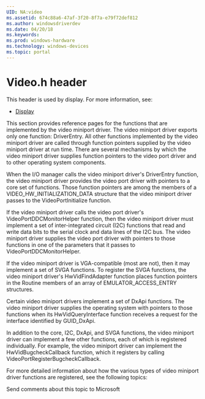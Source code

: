```yaml
---
UID: NA:video
ms.assetid: 674c88a6-47af-3f20-8f7a-e79f72def812
ms.author: windowsdriverdev
ms.date: 04/20/18
ms.keywords: 
ms.prod: windows-hardware
ms.technology: windows-devices
ms.topic: portal
---
```


# Video.h header





This header is used by display. For more information, see:

- [Display](../_display/index.md)

This section provides reference pages for the functions that are implemented by the video miniport driver. The video miniport driver exports only one function: DriverEntry. All other functions implemented by the video miniport driver are called through function pointers supplied by the video miniport driver at run time. There are several mechanisms by which the video miniport driver supplies function pointers to the video port driver and to other operating system components.

When the I/O manager calls the video miniport driver's DriverEntry function, the video miniport driver provides the video port driver with pointers to a core set of functions. Those function pointers are among the members of a VIDEO_HW_INITIALIZATION_DATA structure that the video miniport driver passes to the VideoPortInitialize function.

If the video miniport driver calls the video port driver's VideoPortDDCMonitorHelper function, then the video miniport driver must implement a set of inter-integrated circuit (I2C) functions that read and write data bits to the serial clock and data lines of the I2C bus. The video miniport driver supplies the video port driver with pointers to those functions in one of the parameters that it passes to VideoPortDDCMonitorHelper.

If the video miniport driver is VGA-compatible (most are not), then it may implement a set of SVGA functions. To register the SVGA functions, the video miniport driver's HwVidFindAdapter function places function pointers in the Routine members of an array of EMULATOR_ACCESS_ENTRY structures.

Certain video miniport drivers implement a set of DxApi functions. The video miniport driver supplies the operating system with pointers to those functions when its HwVidQueryInterface function receives a request for the interface identified by GUID_DxApi.

In addition to the core, I2C, DxApi, and SVGA functions, the video miniport driver can implement a few other functions, each of which is registered individually. For example, the video miniport driver can implement the HwVidBugcheckCallback function, which it registers by calling VideoPortRegisterBugcheckCallback.

For more detailed information about how the various types of video miniport driver functions are registered, see the following topics:

Send comments about this topic to Microsoft


